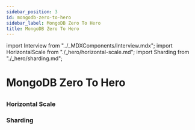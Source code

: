 ```yaml
---
sidebar_position: 3
id: mongodb-zero-to-hero
sidebar_label: MongoDB Zero To Hero
title: MongoDB Zero To Hero
---
```


import Interview from "../_MDXComponents/Interview.mdx";
import HorizontalScale from "./_hero/horizontal-scale.md";
import Sharding from "./_hero/sharding.md";

# MongoDB Zero To Hero

## 
<!-- 
<Interview level="Junior">
  <BoxingvsUnboxing />
</Interview> -->

### Horizontal Scale
<HorizontalScale />

### Sharding
<Sharding />